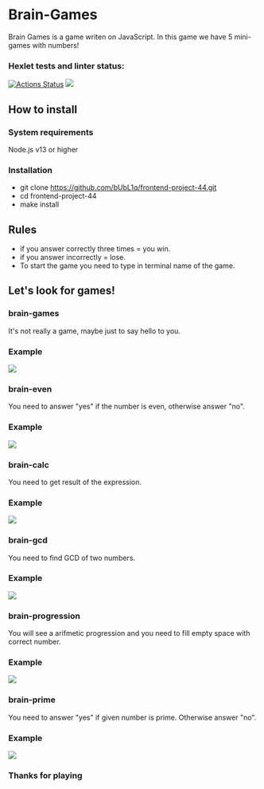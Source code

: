 # Brain-Games

Brain Games is a game writen on JavaScript. In this game we have 5 mini-games with numbers!
### Hexlet tests and linter status:
[![Actions Status](https://github.com/bUbL1q/frontend-project-44/workflows/hexlet-check/badge.svg)](https://github.com/bUbL1q/frontend-project-44/actions)
<a href="https://codeclimate.com/github/bUbL1q/frontend-project-44/maintainability"><img src="https://api.codeclimate.com/v1/badges/4dd28fbe58314cf033eb/maintainability" /></a>

## How to install
### System requirements
Node.js v13 or higher

### Installation

* git clone https://github.com/bUbL1q/frontend-project-44.git
*  cd frontend-project-44
*  make install

## Rules

* if you answer correctly three times = you win.
* if you answer incorrectly = lose.
* To start the game you need to type in terminal name of the game.

## Let's look for games!

### brain-games

It's not really a game, maybe just to say hello to you.

### Example

<a href="https://asciinema.org/a/NgXAzXjRAj6vTXO0IfvMm7t7Q" target="_blank"><img src="https://asciinema.org/a/NgXAzXjRAj6vTXO0IfvMm7t7Q.svg" /></a>

### brain-even

You need to answer "yes" if the number is even, otherwise answer "no".

### Example

<a href="https://asciinema.org/a/Roim8toHSKLsOxnjC6HhHsfic" target="_blank"><img src="https://asciinema.org/a/Roim8toHSKLsOxnjC6HhHsfic.svg" /></a>

### brain-calc

You need to get result of the expression.

### Example

<a href="https://asciinema.org/a/Bt28PZwP43EyOhSkAe6wcCxAg" target="_blank"><img src="https://asciinema.org/a/Bt28PZwP43EyOhSkAe6wcCxAg.svg" /></a>

### brain-gcd

You need to find GCD of two numbers.

### Example

<a href="https://asciinema.org/a/UheRIXdjNluiveWf5BncrSYZz" target="_blank"><img src="https://asciinema.org/a/UheRIXdjNluiveWf5BncrSYZz.svg" /></a>

### brain-progression

You will see a arifmetic progression and you need to fill empty space with correct number.

### Example

<a href="https://asciinema.org/a/zkMbqZUsMZlHW1UMAeCiAEB2d" target="_blank"><img src="https://asciinema.org/a/zkMbqZUsMZlHW1UMAeCiAEB2d.svg" /></a>

### brain-prime

You need to answer "yes" if given number is prime. Otherwise answer "no".

### Example

<a href="https://asciinema.org/a/mENzjjN5FMpBrPIMua1U6zDWW" target="_blank"><img src="https://asciinema.org/a/mENzjjN5FMpBrPIMua1U6zDWW.svg" /></a>

### Thanks for playing